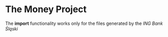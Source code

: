 # The Money Project

The **import** functionality works only for the files generated by the *ING Bank Śląski*